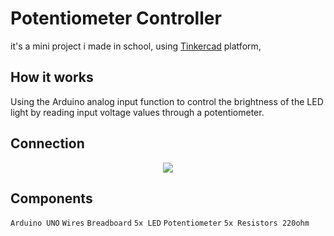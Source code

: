 # Potentiometer Controller

it's a mini project i made in school, using [Tinkercad](https://www.tinkercad.com) platform, 


## How it works 

Using the Arduino analog input function to control the brightness of the LED light by reading input voltage values through a potentiometer.

## Connection

<p align="center">
  <img src="https://i.imgur.com/SypujUQ.png"/>
</p>

## Components 

`Arduino UNO`
`Wires`
`Breadboard`
`5x LED`
`Potentiometer`
`5x Resistors 220ohm`
